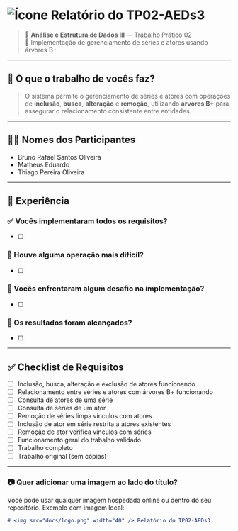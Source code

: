 # ![Ícone](https://static.wikia.nocookie.net/minecraft_gamepedia/images/5/54/Golden_Apple_JE2_BE2.png/revision/latest/thumbnail/width/360/height/360?cb=20200521041809) Relatório do TP02-AEDs3

> 🧠 **Análise e Estrutura de Dados III** — Trabalho Prático 02  
> 🎯 Implementação de gerenciamento de séries e atores usando árvores B+

---

## 📌 O que o trabalho de vocês faz?
> O sistema permite o gerenciamento de séries e atores com operações de **inclusão**, **busca**, **alteração** e **remoção**, utilizando **árvores B+** para assegurar o relacionamento consistente entre entidades.

---

## 👨‍💻 Nomes dos Participantes
- Bruno Rafael Santos Oliveira  
- Matheus Eduardo  
- Thiago Pereira Oliveira

---

## 🧪 Experiência

### ✅ Vocês implementaram todos os requisitos?
- [ ]

### 🧩 Houve alguma operação mais difícil?
- [ ]

### 🧱 Vocês enfrentaram algum desafio na implementação?
- [ ]

### 🎯 Os resultados foram alcançados?
- [ ]

---

## ✅ Checklist de Requisitos

- [ ] Inclusão, busca, alteração e exclusão de atores funcionando
- [ ] Relacionamento entre séries e atores com árvores B+ funcionando
- [ ] Consulta de atores de uma série
- [ ] Consulta de séries de um ator
- [ ] Remoção de séries limpa vínculos com atores
- [ ] Inclusão de ator em série restrita a atores existentes
- [ ] Remoção de ator verifica vínculos com séries
- [ ] Funcionamento geral do trabalho validado
- [ ] Trabalho completo
- [ ] Trabalho original (sem cópias)

---

### 📷 Quer adicionar uma imagem ao lado do título?

Você pode usar qualquer imagem hospedada online ou dentro do seu repositório. Exemplo com imagem local:

```markdown
# <img src="docs/logo.png" width="40" /> Relatório do TP02-AEDs3
